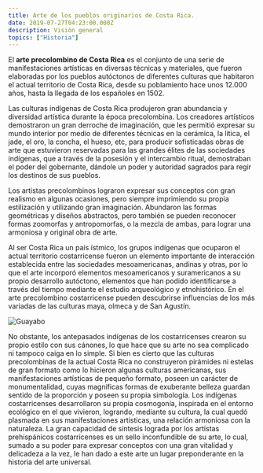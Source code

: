 ```yaml
---
title: Arte de los pueblos originarios de Costa Rica.
date: 2019-07-27T04:23:00.000Z
description: Visión general
topics: ["Historia"]
---
```


El **arte precolombino de Costa Rica** es el conjunto de una serie de manifestaciones artísticas en diversas técnicas y materiales, que fueron elaboradas por los pueblos autóctonos de diferentes culturas que habitaron el actual territorio de Costa Rica, desde su poblamiento hace unos 12.000 años, hasta la llegada de los españoles en 1502.

Las culturas indígenas de Costa Rica produjeron gran abundancia y diversidad artística durante la época precolombina. Los creadores artísticos demostraron un gran derroche de imaginación, que les permitió expresar su mundo interior por medio de diferentes técnicas en la cerámica, la lítica, el jade, el oro, la concha, el hueso, etc, para producir sofisticadas obras de arte que estuvieron reservadas para las grandes élites de las sociedades indígenas, que a través de la posesión y el intercambio ritual, demostraban el poder del gobernante, dándole un poder y autoridad sagrados para regir los destinos de sus pueblos.

Los artistas precolombinos lograron expresar sus conceptos con gran realismo en algunas ocasiones, pero siempre imprimiendo su propia estilización y utilizando gran imaginación. Abundaron las formas geométricas y diseños abstractos, pero también se pueden reconocer formas zoomorfas y antropomorfas, o la mezcla de ambas, para lograr una armoniosa y original obra de arte.

Al ser Costa Rica un país ístmico, los grupos indígenas que ocuparon el actual territorio costarricense fueron un elemento importante de interacción establecida entre las sociedades mesoamericanas, andinas y otras, por lo que el arte incorporó elementos mesoamericanos y suramericanos a su propio desarrollo autóctono, elementos que han podido identificarse a través del tiempo mediante el estudio arqueológico y etnohistórico. En el arte precolombino costarricense pueden descubrirse influencias de los más variadas de las culturas maya, olmeca y de San Agustín.

![Guayabo](/guayabo.jpg "Monumento guayabo")

No obstante, los antepasados indígenas de los costarricenses crearon su propio estilo con sus cánones, lo que hace que su arte no sea complicado ni tampoco caiga en lo simple. Si bien es cierto que las culturas precolombinas de la actual Costa Rica no construyeron pirámides ni estelas de gran formato como lo hicieron algunas culturas americanas, sus manifestaciones artísticas de pequeño formato, poseen un carácter de monumentalidad, cuyas magníficas formas de exuberante belleza guardan sentido de la proporción y poseen su propia simbología. Los indígenas costarricenses desarrollaron su propia cosmogonía, inspirada en el entorno ecológico en el que vivieron, logrando, mediante su cultura, la cual quedó plasmada en sus manifestaciones artísticas, una relación armoniosa con la naturaleza. La gran capacidad de síntesis lograda por los artistas prehispánicos costarricenses es un sello inconfundible de su arte, lo cual, sumado a su poder para expresar conceptos con una gran vitalidad y delicadeza a la vez, le han dado a este arte un lugar preponderante en la historia del arte universal.
